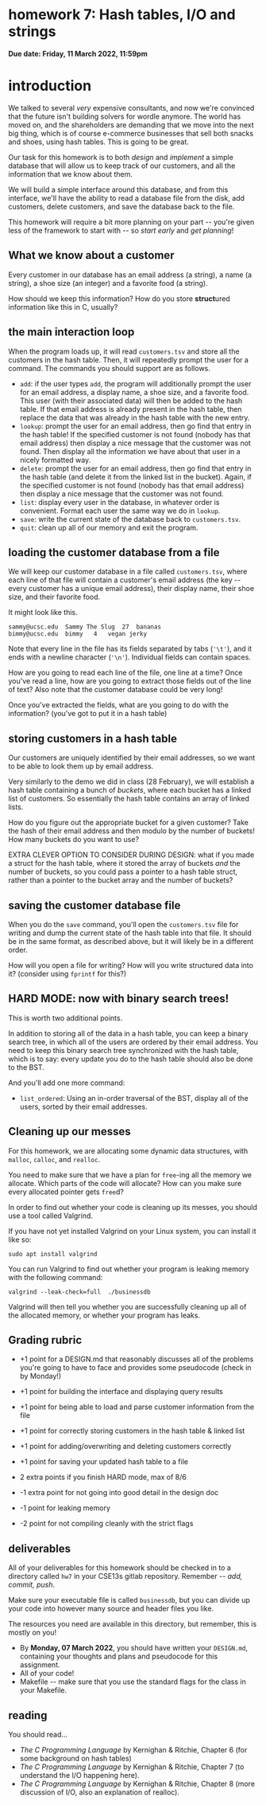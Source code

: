 # homework 7: Hash tables, I/O and strings

**Due date: Friday, 11 March 2022, 11:59pm**

# introduction

We talked to several *very* expensive consultants, and now we're convinced that
the future isn't building solvers for wordle anymore. The world has moved on,
and the shareholders are demanding that we move into the next big thing, which
is of course e-commerce businesses that sell both snacks and shoes, using hash
tables. This is going to be great.

Our task for this homework is to both *design* and *implement* a simple database
that will allow us to keep track of our customers, and all the information that
we know about them.

We will build a simple interface around this database, and from this interface,
we'll have the ability to read a database file from the disk, add customers,
delete customers, and save the database back to the file.

This homework will require a bit more planning on your part -- you're given
less of the framework to start with -- so *start early* and *get planning*!

## What we know about a customer

Every customer in our database has an email address (a string), a name (a
string), a shoe size (an integer) and a favorite food (a string).

How should we keep this information? How do you store **struct**ured information
like this in C, usually?

## the main interaction loop

When the program loads up, it will read `customers.tsv` and store all the
customers in the hash table. Then, it will repeatedly prompt the user for a
command. The commands you should support are as follows.

  * `add`: if the user types `add`, the program will additionally prompt the
    user for an email address, a display name, a shoe size, and a favorite food.
    This user (with their associated data) will then be added to the hash table.
    If that email address is already present in the hash table, then replace the
    data that was already in the hash table with the new entry.
  * `lookup`: prompt the user for an email address, then go find that entry in
    the hash table! If the specified customer is not found (nobody has that
    email address) then display a nice message that the customer was not found.
    Then display all the information we have about that user in a nicely
    formatted way.
  * `delete`: prompt the user for an email address, then go find that entry in
    the hash table (and delete it from the linked list in the bucket). Again, if
    the specified customer is not found (nobody has that email address) then
    display a nice message that the customer was not found.
  * `list`: display every user in the database, in whatever order is convenient.
    Format each user the same way we do in `lookup`.
  * `save`: write the current state of the database back to `customers.tsv`.
  * `quit`: clean up all of our memory and exit the program.

## loading the customer database from a file

We will keep our customer database in a file called `customers.tsv`, where each
line of that file will contain a customer's email address (the key -- every
customer has a unique email address), their display name, their shoe size, and
their favorite food.

It might look like this.

```
sammy@ucsc.edu	Sammy The Slug	27	bananas
bimmy@ucsc.edu	bimmy	4	vegan jerky
```

Note that every line in the file has its fields separated by tabs (`'\t'`), and
it ends with a newline character (`'\n'`). Individual fields can contain spaces.

How are you going to read each line of the file, one line at a time? Once you've
read a line, how are you going to extract those fields out of the line of text?
Also note that the customer database could be very long!

Once you've extracted the fields, what are you going to do with the information?
(you've got to put it in a hash table)

## storing customers in a hash table
Our customers are uniquely identified by their email addresses, so we want to be
able to look them up by email address.

Very similarly to the demo we did in class (28 February), we will establish a
hash table containing a bunch of *buckets*, where each bucket has a linked list
of customers. So essentially the hash table contains an array of linked lists.

How do you figure out the appropriate bucket for a given customer? Take the hash
of their email address and then modulo by the number of buckets! How many
buckets do you want to use?

EXTRA CLEVER OPTION TO CONSIDER DURING DESIGN: what if you made a struct for the
hash table, where it stored the array of buckets *and* the number of buckets, so
you could pass a pointer to a hash table struct, rather than a pointer to the
bucket array and the number of buckets?

## saving the customer database file

When you do the `save` command, you'll open the `customers.tsv` file for writing
and dump the current state of the hash table into that file. It should be in the
same format, as described above, but it will likely be in a different order.

How will you open a file for writing? How will you write structured data into
it? (consider using `fprintf` for this?)


## HARD MODE: now with binary search trees!

This is worth two additional points.

In addition to storing all of the data in a hash table, you can keep a binary
search tree, in which all of the users are ordered by their email address. You
need to keep this binary search tree synchronized with the hash table, which is
to say: every update you do to the hash table should also be done to the BST.

And you'll add one more command:

  * `list_ordered`: Using an in-order traversal of the BST, display all of the
    users, sorted by their email addresses.


## Cleaning up our messes

For this homework, we are allocating some dynamic data structures, with
`malloc`, `calloc`, and `realloc`.

You need to make sure that we have a plan for `free`-ing all the memory we
allocate. Which parts of the code will allocate? How can you make sure every
allocated pointer gets `free`d?

In order to find out whether your code is cleaning up its messes, you should use
a tool called Valgrind.

If you have not yet installed Valgrind on your Linux system, you can install it
like so:
```
sudo apt install valgrind
```

You can run Valgrind to find out whether your program is leaking memory with the
following command:

```
valgrind --leak-check=full  ./businessdb
```

Valgrind will then tell you whether you are successfully cleaning up all of the
allocated memory, or whether your program has leaks.


## Grading rubric

  * +1 point for a DESIGN.md that reasonably discusses all of the problems
    you're going to have to face and provides some pseudocode (check in by
    Monday!)
  * +1 point for building the interface and displaying query results
  * +1 point for being able to load and parse customer information from the file
  * +1 point for correctly storing customers in the hash table & linked list
  * +1 point for adding/overwriting and deleting customers correctly
  * +1 point for saving your updated hash table to a file
  * 2 extra points if you finish HARD mode, max of 8/6

  * -1 extra point for not going into good detail in the design doc
  * -1 point for leaking memory
  * -2 point for not compiling cleanly with the strict flags

## deliverables

All of your deliverables for this homework should be checked in to a directory
called `hw7` in your CSE13s gitlab repository. Remember -- *add, commit, push*.

Make sure your executable file is called `businessdb`, but you can divide up
your code into however many source and header files you like.

The resources you need are available in this directory, but remember, this is
mostly on you!

  * By **Monday, 07 March 2022**, you should have written your `DESIGN.md`,
    containing your thoughts and plans and pseudocode for this assignment.
  * All of your code!
  * Makefile -- make sure that you use the standard flags for the class in your
    Makefile.

## reading

You should read...
  * _The C Programming Language_ by Kernighan & Ritchie, Chapter 6 (for some
    background on hash tables)
  * _The C Programming Language_ by Kernighan & Ritchie, Chapter 7 (to
    understand the I/O happening here).
  * _The C Programming Language_ by Kernighan & Ritchie, Chapter 8 (more
    discussion of I/O, also an explanation of realloc).
